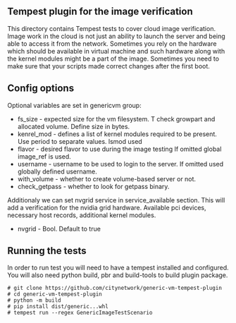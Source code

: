 Tempest plugin for the image verification
---------------

This directory contains Tempest tests to cover cloud
image verification. Image work in the cloud is not just
an ability to launch the server and being able to access
it from the network. Sometimes you rely on the hardware
which should be available in virtual machine and such
hardware along with the kernel modules might be a part of
the image. Sometimes you need to make sure that your
scripts made correct changes after the first boot.

Config options
---------------

Optional variables are set in genericvm group:
* fs_size - expected size for the vm filesystem. T check
growpart and allocated volume. Define size in bytes.
* kenrel_mod - defines a list of kernel modules required
to be present. Use period to separate values. lsmod used
* flavor - desired flavor to use during the image testing
If omitted global image_ref is used.
* username - username to be used to login to the server.
If omitted used globally defined username.
* with_volume - whether to create volume-based server or
not.
* check_getpass - whether to look for getpass binary.

Additionaly we can set nvgrid service in service_available 
section. This will add a verification for the nvidia grid
hardware. Available pci devices, necessary host records,
additional kernel modules.

* nvgrid - Bool. Default to true

Running the tests
---------------

In order to run test you will need to have a tempest
installed and configured. You will also need python build,
pbr and build-tools to build plugin package. 

```
# git clone https://github.com/citynetwork/generic-vm-tempest-plugin
# cd generic-vm-tempest-plugin
# python -m build
# pip install dist/generic...whl
# tempest run --regex GenericImageTestScenario
```
